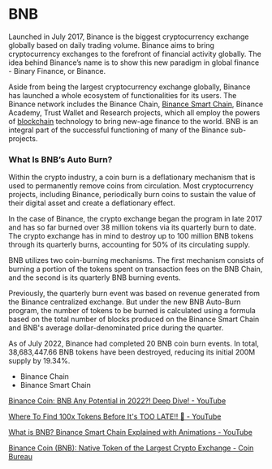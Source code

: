 # BNB

Launched in July 2017, Binance is the biggest cryptocurrency exchange globally based on daily trading volume. Binance aims to bring cryptocurrency exchanges to the forefront of financial activity globally. The idea behind Binance’s name is to show this new paradigm in global finance - Binary Finance, or Binance.

Aside from being the largest cryptocurrency exchange globally, Binance has launched a whole ecosystem of functionalities for its users. The Binance network includes the Binance Chain, [Binance Smart Chain](https://coinmarketcap.com/alexandria/article/what-is-binance-smart-chain), Binance Academy, Trust Wallet and Research projects, which all employ the powers of [blockchain](https://coinmarketcap.com/alexandria/glossary/blockchain) technology to bring new-age finance to the world. BNB is an integral part of the successful functioning of many of the Binance sub-projects.

### What Is BNB’s Auto Burn?

Within the crypto industry, a coin burn is a deflationary mechanism that is used to permanently remove coins from circulation. Most cryptocurrency projects, including Binance, periodically burn coins to sustain the value of their digital asset and create a deflationary effect.

In the case of Binance, the crypto exchange began the program in late 2017 and has so far burned over 38 million tokens via its quarterly burn to date. The crypto exchange has in mind to destroy up to 100 million BNB tokens through its quarterly burns, accounting for 50% of its circulating supply.

BNB utilizes two coin-burning mechanisms. The first mechanism consists of burning a portion of the tokens spent on transaction fees on the BNB Chain, and the second is its quarterly BNB burning events.

Previously, the quarterly burn event was based on revenue generated from the Binance centralized exchange. But under the new BNB Auto-Burn program, the number of tokens to be burned is calculated using a formula based on the total number of blocks produced on the Binance Smart Chain and BNB's average dollar-denominated price during the quarter.

As of July 2022, Binance had completed 20 BNB coin burn events. In total, 38,683,447.66 BNB tokens have been destroyed, reducing its initial 200M supply by 19.34%.

- Binance Chain
- Binance Smart Chain

[Binance Coin: BNB Any Potential in 2022?! Deep Dive! - YouTube](https://www.youtube.com/watch?v=Jwo4rwik6WM)

[Where To Find 100x Tokens Before It's TOO LATE!! 🚀 - YouTube](https://www.youtube.com/watch?v=VOM0QmIGSJI)

[What is BNB? Binance Smart Chain Explained with Animations - YouTube](https://www.youtube.com/watch?v=G0gmPW8N88M)

[Binance Coin (BNB): Native Token of the Largest Crypto Exchange - Coin Bureau](https://www.coinbureau.com/review/binance-coin-bnb/)
